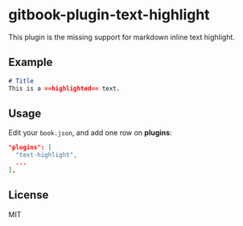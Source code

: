 # gitbook-plugin-text-highlight

This plugin is the missing support for markdown inline text highlight.

## Example

```markdown
# Title
This is a ==highlighted== text.
```

## Usage
Edit your `book.json`, and add one row on **plugins**:

```json
"plugins": [
  "text-highlight",
  ...
],
```

## License
MIT
